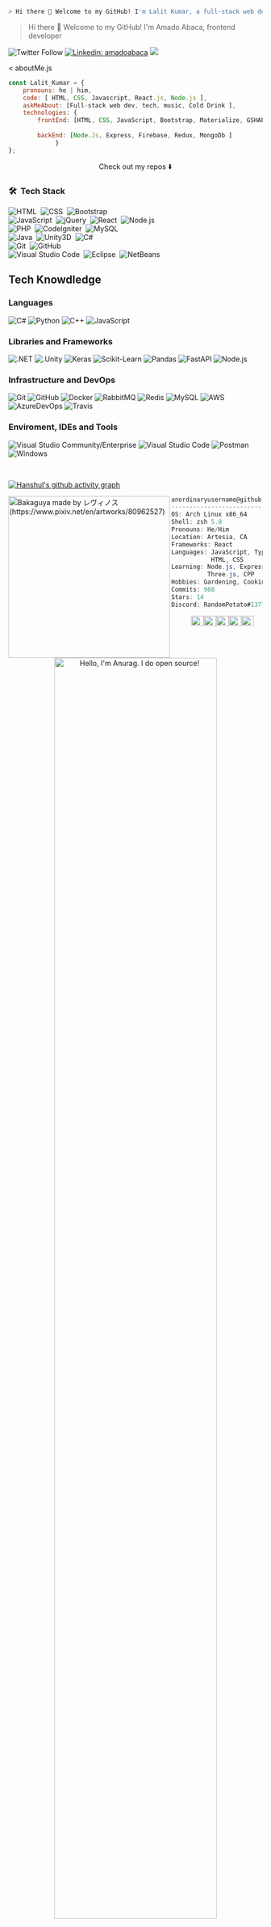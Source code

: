 
```zsh
> Hi there 👋 Welcome to my GitHub! I'm Lalit Kumar, a full-stack web developer.
```


> Hi there 👋 Welcome to my GitHub! I'm Amado Abaca, frontend developer


![Twitter Follow](https://img.shields.io/twitter/follow/amabk_?style=social)
[![Linkedin: amadoabaca](https://img.shields.io/badge/-amado-blue?style=flat-square&logo=Linkedin&logoColor=white&link=https://https://www.linkedin.com/in/amado-abaca-59845a1b4/)](https://www.linkedin.com/in/amado-abaca-59845a1b4/)
![](https://visitor-badge.glitch.me/badge?page_id=amadoabaca.amadoabaca)

< aboutMe.js

```javascript
const Lalit_Kumar = {
    pronouns: he | him,
    code: [ HTML, CSS, Javascript, React.js, Node.js ],
    askMeAbout: [Full-stack web dev, tech, music, Cold Drink ],
    technologies: {
        frontEnd: [HTML, CSS, JavaScript, Bootstrap, Materialize, GSHAP , SASS ]
             
        backEnd: [Node.Js, Express, Firebase, Redux, MongoDb ]
             }
};
```

<p align="center">
Check out my repos ⬇️  
</p>

### 🛠 &nbsp;Tech Stack

![HTML](https://img.shields.io/badge/-HTML-05122A?style=flat&logo=HTML5)&nbsp;
![CSS](https://img.shields.io/badge/-CSS-05122A?style=flat&logo=CSS3&logoColor=1572B6)&nbsp;
![Bootstrap](https://img.shields.io/badge/-Bootstrap-05122A?style=flat&logo=bootstrap&logoColor=563D7C)
<br />
![JavaScript](https://img.shields.io/badge/-JavaScript-05122A?style=flat&logo=javascript)&nbsp;
![jQuery](https://img.shields.io/badge/-jQuery-05122A?style=flat&logo=jQuery)&nbsp;
![React](https://img.shields.io/badge/-React-05122A?style=flat&logo=react)&nbsp;
![Node.js](https://img.shields.io/badge/-Node.js-05122A?style=flat&logo=node.js)&nbsp;
<br />
![PHP](https://img.shields.io/badge/-PHP-05122A?style=flat&logo=php)&nbsp;
![CodeIgniter](https://img.shields.io/badge/-CodeIgniter-05122A?style=flat&logo=CodeIgniter)&nbsp;
![MySQL](https://img.shields.io/badge/-MySQL-05122A?style=flat&logo=MySQL)&nbsp;
<br />
![Java](https://img.shields.io/badge/-Java-05122A?style=flat&logo=Java&logoColor=FFA518)&nbsp;
![Unity3D](https://img.shields.io/badge/-Unity3D-05122A?style=flat&logo=Unity3D&logoColor=FFA518)&nbsp;
![C#](https://img.shields.io/badge/C%23%20-05122A?style=flat&logo=c-sharp&logoColor=FFA518)
<br />
![Git](https://img.shields.io/badge/-Git-05122A?style=flat&logo=git)&nbsp;
![GitHub](https://img.shields.io/badge/-GitHub-05122A?style=flat&logo=github)&nbsp;
<br />
![Visual Studio Code](https://img.shields.io/badge/-Visual%20Studio%20Code-05122A?style=flat&logo=visual-studio-code&logoColor=007ACC)&nbsp;
![Eclipse](https://img.shields.io/badge/-Eclipse-05122A?style=flat&logo=eclipse-ide&logoColor=2C2255)&nbsp;
![NetBeans](https://img.shields.io/badge/-NetBeans-05122A?style=flat&logo=NetBeans-ide&logoColor=2C2255)

 
  
## Tech Knowdledge

### Languages
  ![C#](https://img.shields.io/badge/-C%23-333333?style=flat&logo=CSharp&logoColor=7e10cc)
  ![Python](https://img.shields.io/badge/-Python-333333?style=flat&logo=python)
  ![C++](https://img.shields.io/badge/-C++-333333?style=flat&logo=cplusplus&logoColor=7e10cc)
  ![JavaScript](https://img.shields.io/badge/-JavaScript-333333?style=flat&logo=javascript)
  
### Libraries and Frameworks
 ![.NET](https://img.shields.io/badge/-.NET-333333?style=flat&logo=dotnet)
 ![.Unity](https://img.shields.io/badge/-Unity-333333?style=flat&logo=unity)
 ![Keras](https://img.shields.io/badge/-Keras-333333?style=flat&logo=keras&logoColor=f73636)
 ![Scikit-Learn](https://img.shields.io/badge/-sklearn-333333?style=flat&logo=scikitlearn)
 ![Pandas](https://img.shields.io/badge/-pandas-333333?style=flat&logo=pandas)
 ![FastAPI](https://img.shields.io/badge/-FastAPI-333333?style=flat&logo=fastapi)
 ![Node.js](https://img.shields.io/badge/-Node.js-333333?style=flat&logo=node.js)
   
### Infrastructure and DevOps
  ![Git](https://img.shields.io/badge/-Git-333333?style=flat&logo=git)
  ![GitHub](https://img.shields.io/badge/-GitHub-333333?style=flat&logo=github)
  ![Docker](https://img.shields.io/badge/-Docker-333333?style=flat&logo=docker)
  ![RabbitMQ](https://img.shields.io/badge/-RabbitMQ-333333?style=flat&logo=rabbitmq)
  ![Redis](https://img.shields.io/badge/-Redis-333333?style=flat&logo=redis)
  ![MySQL](https://img.shields.io/badge/-MySQL-333333?style=flat&logo=mysql)
  ![AWS](https://img.shields.io/badge/-AWS-333333?style=flat&logo=amazon-aws&logoColor=F90)
  ![AzureDevOps](https://img.shields.io/badge/-Azure%20DevOps-333333?style=flat&logo=azuredevops)
  ![Travis](https://img.shields.io/badge/-TravisCI-333333?style=flat&logo=travisci&logoColor=FFF)

### Enviroment, IDEs and Tools
  ![Visual Studio Community/Enterprise](https://img.shields.io/badge/-Visual%20Studio-333333?style=flat&logo=visual-studio-code&logoColor=7e10cc)
  ![Visual Studio Code](https://img.shields.io/badge/-Visual%20Studio%20Code-333333?style=flat&logo=visual-studio-code&logoColor=007ACC)
  ![Postman](https://img.shields.io/badge/-Postman-333333?style=flat&logo=postman)
  ![Windows](https://img.shields.io/badge/-Windows%2011-333333?style=flat&logo=windows)

</br>






[![Hanshul's github activity graph](https://activity-graph.herokuapp.com/graph?username=hanshulll&theme=xcode)](https://git.io/hanshulll)








<img align="left" src="https://i.redd.it/h7dae4o0uk461.jpg" alt="Bakaguya made by レヴィノス (https://www.pixiv.net/en/artworks/80962527)" width="320" /> 

```csharp
anordinaryusername@github
-------------------------
OS: Arch Linux x86_64
Shell: zsh 5.8
Pronouns: He/Him
Location: Artesia, CA
Frameworks: React
Languages: JavaScript, TypeScript,
           HTML, CSS
Learning: Node.js, Express, PostgreSQL,
          Three.js, CPP
Hobbies: Gardening, Cooking, Gaming
Commits: 968
Stars: 14
Discord: RandomPotato#1377
```
<p align="left">
  &nbsp; &nbsp; &nbsp; &nbsp; &nbsp;
  <img alt="#474342" src="https://via.placeholder.com/15/474342/000000?text=+" width="25" height="20" /><img alt="#fbedf6" src="https://via.placeholder.com/15/fbedf6/000000?text=+" width="25" height="20" /><img alt="#c9594d" src="https://via.placeholder.com/15/c9594d/000000?text=+" width="25" height="20" /><img alt="#f8b9b2" src="https://via.placeholder.com/15/f8b9b2/000000?text=+" width="25" height="20" /><img alt="#ae9c9d" src="https://via.placeholder.com/15/ae9c9d/000000?text=+" width="25" height="20" />
</p>





<p align="center"><a href="https://anuraghazra.github.io"><img width="80%" alt="Hello, I'm Anurag. I do open source!" src="./assets/gh-readme-header.png" /></a></p>

<br />
